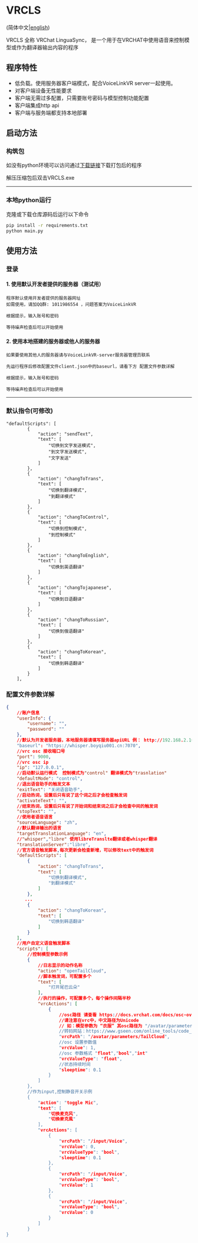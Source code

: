 # VRCLS
(简体中文|[english](README.md))

VRCLS 全称 VRChat LinguaSync， 是一个用于在VRCHAT中使用语音来控制模型或作为翻译器输出内容的程序

## 程序特性

- 低负载。使用服务器客户端模式，配合VoiceLinkVR server一起使用。
- 对客户端设备无性能要求
- 客户端无需过多配置，只需要账号密码与模型控制功能配置
- 客户端集成http api
- 客户端与服务端都支持本地部署

## 启动方法

### 构筑包
如没有python环境可以访问通过[下载链接](https://github.com/VoiceLinkVR/VRCLS/releases)下载打包后的程序

解压压缩包后双击VRCLS.exe 

---
### 本地python运行

克隆或下载仓库源码后运行以下命令
```bash
pip install -r requirements.txt 
python main.py
```

## 使用方法

### 登录

#### 1. 使用默认开发者提供的服务器（测试用）

    程序默认使用开发者提供的服务器网址
    如需使用，请加QQ群: 1011986554 ，问题答案为VoiceLinkVR

    根据提示，输入账号和密码

    等待噪声检查后可以开始使用


####  2. 使用本地搭建的服务器或他人的服务器

    如果要使用其他人的服务器请与VoiceLinkVR-server服务器管理员联系

    先运行程序后修改配置文件client.json中的baseurl，请看下方 配置文件参数详解

    根据提示，输入账号和密码

    等待噪声检查后可以开始使用




---

### 默认指令(可修改)
```
"defaultScripts": [
        {
            "action": "sendText",
            "text": [
                "切换到文字发送模式",
                "到文字发送模式",
	            "文字发送"
            ]
        },
        {
            "action": "changToTrans",
            "text": [
                "切换到翻译模式",
                "到翻译模式"
            ]
        },
        {
            "action": "changToControl",
            "text": [
                "切换到控制模式",
                "到控制模式"
            ]
        },
        {
            "action": "changToEnglish",
            "text": [
                "切换到英语翻译"
            ]
        },
        {
            "action": "changTojapanese",
            "text": [
                "切换到日语翻译"
            ]
        },
        {
            "action": "changToRussian",
            "text": [
                "切换到俄语翻译"
            ]
        },
        {
            "action": "changToKorean",
            "text": [
                "切换到韩语翻译"
            ]
        }
    ],
```
### 配置文件参数详解

```json
{
    //账户信息
    "userInfo": {
        "username": "",
        "password": ""
    },
    //默认为开发者服务器，本地服务器请填写服务器apiURL 例： http://192.168.2.10:8980/api
    "baseurl": "https://whisper.boyqiu001.cn:7070",
    //vrc osc 接收端口号
    "port": 9000,
    //vrc osc ip
    "ip": "127.0.0.1",
    //启动默认运行模式  控制模式为"control" 翻译模式为"trasnlation"
    "defaultMode": "control",
    //退出语音助手的触发文本
    "exitText": "关闭语音助手",
    //启动热词，设置后只有说了这个词之后才会检查触发词
    "activateText": "",
    //结束热词，设置后只有说了开始词和结束词之后才会检查中间的触发词
    "stopText": "",
    //使用者语音语言
    "sourceLanguage": "zh",
    //默认翻译输出的语言
    "targetTranslationLanguage": "en",
    //"whisper","libre" 使用libreTranslte翻译或者whisper翻译
    "translationServer":"libre",
    //官方语音触发脚本,每次更新会检查新增，可以修改text中的触发词
    "defaultScripts": [
        {
            "action": "changToTrans",
            "text": [
                "切换到翻译模式",
                "到翻译模式"
            ]
        },
       ...
        {
            "action": "changToKorean",
            "text": [
                "切换到韩语翻译"
            ]
        }
    ],
    //用户自定义语音触发脚本
    "scripts": [
        //控制模型参数示例
        {
            //日志显示的动作名称
            "action": "openTailCloud",
            //脚本触发词，可配置多个
            "text": [
                "打开尾巴云朵"
            ],
            //执行的操作，可配置多个，每个操作间隔半秒
            "vrcActions": [
                {
                    //osc路径 请查看 https://docs.vrchat.com/docs/osc-overview 下的内容
                    //请注意在vrc中，中文路径为Unicode
                    // 如：模型参数为 “衣服” 其osc路径为 "/avatar/parameters/\\u8863\\u670d”
                    //转码网站：https://www.gseen.com/online_tools/code_change/unicode_ascii
                    "vrcPath": "/avatar/parameters/TailCloud",
                    //osc 设置参数值
                    "vrcValue": 1,
                    //osc 参数格式 "float","bool","int"
                    "vrcValueType": "float",
                    //状态持续时间
                    "sleeptime": 0.1
                }
            ]
        },
        //作为input,控制静音开关示例
        {
            "action": "toggle Mic",
            "text": [
                "切换麦克风",
                "切換麥克風"
            ],
            "vrcActions": [
                {
                    "vrcPath": "/input/Voice",
                    "vrcValue": 0,
                    "vrcValueType": "bool",
                    "sleeptime": 0.1
                },
                {
                    "vrcPath": "/input/Voice",
                    "vrcValueType": "bool",
                    "vrcValue": 1
                },
                {
                    "vrcPath": "/input/Voice",
                    "vrcValueType": "bool",
                    "vrcValue": 0
                }
            ]
        }
}

```
